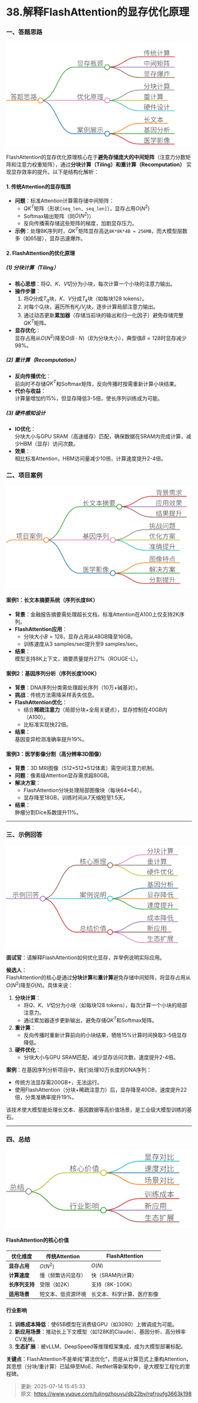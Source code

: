 # 38.解释FlashAttention的显存优化原理

### 一、答题思路
![1751689344180-3a811d6a-cfc2-4ae7-8d0c-7a90ab4eb630.png](./img/B9E_7QuhclhxtEc6/1751689344180-3a811d6a-cfc2-4ae7-8d0c-7a90ab4eb630-145153.png)

FlashAttention的显存优化原理核心在于**避免存储庞大的中间矩阵**（注意力分数矩阵和注意力权重矩阵），通过**分块计算（Tiling）和重计算（Recomputation）** 实现显存效率的提升。以下是结构化解析：

#### **1. 传统Attention的显存瓶颈**
+ **问题**：标准Attention计算需存储中间矩阵： 
    - $QK^T$矩阵（形状`[seq_len, seq_len]`），显存占用$O(N^2)$
    - Softmax输出矩阵（同$O(N^2)$）
    - 反向传播需存储这些矩阵的梯度，加剧显存压力。 
+ **示例**：处理8K序列时，$QK^T$矩阵显存高达`8K*8K*4B ≈ 256MB`，而大模型层数多（如65层），显存迅速爆炸。

#### **2. FlashAttention的优化原理**
##### **(1) 分块计算（Tiling）**
+ **核心思想**：将$Q$、$K$、$V$切分为小块，每次计算一个小块的注意力输出。
+ **操作步骤**： 
    1. 将$Q$分成$T_q$块，$K$、$V$分成$T_k$块（如每块128 tokens）。
    2. 对每个$Q_i$块，遍历所有$K_j$/$V_j$块，逐步计算局部注意力输出。 
    3. 通过动态更新**累加器**（存储当前块的输出和归一化因子）避免存储完整$QK^T$矩阵。
+ **显存优化**：  
显存占用从$O(N^2)$降至$O(B \cdot N)$（$B$为分块大小），典型值$B=128$时显存减少98%。

##### **(2) 重计算（Recomputation）**
+ **反向传播优化**：  
前向时不存储$QK^T$和Softmax矩阵，反向传播时按需重新计算小块结果。
+ **代价与收益**：  
计算量增加约15%，但显存降低3-5倍，使长序列训练成为可能。

##### **(3) 硬件感知设计**
+ **IO优化**：  
分块大小与GPU SRAM（高速缓存）匹配，确保数据在SRAM内完成计算，减少HBM（显存）访问次数。
+ **效果**：  
相比标准Attention，HBM访问量减少10倍，计算速度提升2-4倍。



### 二、项目案例
![1751689362412-1b3fd9b1-2e3a-47e6-801a-d956265d4d20.png](./img/B9E_7QuhclhxtEc6/1751689362412-1b3fd9b1-2e3a-47e6-801a-d956265d4d20-954863.png)

#### **案例1：长文本摘要系统（序列长度8K）**
+ **背景**：金融报告摘要需处理超长文档，标准Attention在A100上仅支持2K序列。
+ **FlashAttention应用**： 
    - 分块大小$B=128$，显存占用从48GB降至16GB。
    - 训练速度从3 samples/sec提升至9 samples/sec。
+ **结果**：  
模型支持8K上下文，摘要质量提升27%（ROUGE-L）。

#### **案例2：基因序列分析（序列长度100K）**
+ **背景**：DNA序列分类需处理超长序列（10万+碱基对）。
+ **挑战**：传统方法需降采样丢失信息。
+ **FlashAttention优化**： 
    - 结合**稀疏注意力**（局部分块+全局关键点），显存控制在40GB内（A100）。
    - 比标准实现快22倍。
+ **结果**：  
基因变异检测准确率提升19%。

#### **案例3：医学影像分割（高分辨率3D图像）**
+ **背景**：3D MRI图像（512×512×512体素）需空间注意力机制。
+ **问题**：像素级Attention显存需求超80GB。
+ **解决方案**： 
    - FlashAttention分块处理局部图像块（每块64×64）。
    - 显存降至18GB，训练时间从7天缩短至1.5天。
+ **结果**：  
肿瘤分割Dice系数提升11%。

---

### 三、示例回答
![1751689390183-ebfaa089-3bd6-46e6-9906-e0d6f0076bfe.png](./img/B9E_7QuhclhxtEc6/1751689390183-ebfaa089-3bd6-46e6-9906-e0d6f0076bfe-313601.png)

**面试官**：请解释FlashAttention如何优化显存，并举例说明实际应用。 

**候选人**：  
FlashAttention的核心是通过**分块计算**和**重计算**避免存储中间矩阵，将显存占用从$O(N^2)$降至$O(N)$。具体来说：

1. **分块计算**： 
    - 将$Q$、$K$、$V$切分为小块（如每块128 tokens），每次计算一个小块的局部注意力。
    - 通过累加器逐步更新输出，避免存储$QK^T$和Softmax矩阵。
2. **重计算**： 
    - 反向传播时重新计算前向的小块结果，牺牲15%计算时间换取3-5倍显存降低。
3. **硬件优化**： 
    - 分块大小与GPU SRAM匹配，减少显存访问次数，速度提升2-4倍。

**案例**：在基因序列分析项目中，我们处理10万长度的DNA序列：

+ 传统方法显存需200GB+，无法运行。
+ 使用FlashAttention（分块+稀疏注意力）后，显存降至40GB，速度提升22倍，分类准确率提升19%。

该技术使大模型能处理长文本、基因数据等高价值场景，是工业级大模型训练的基石。

---

### 四、总结
![1751689409785-6d6cadf0-87c6-452d-b043-08366d7c147f.png](./img/B9E_7QuhclhxtEc6/1751689409785-6d6cadf0-87c6-452d-b043-08366d7c147f-102372.png)

#### **FlashAttention的核心价值**
| **优化维度** | **传统Attention** | **FlashAttention** |
| --- | --- | --- |
| **显存占用** | $O(N^2)$ | $O(N)$ |
| **计算速度** | 慢（频繁访问显存） | 快（SRAM内计算） |
| **长序列支持** | 受限（如2K） | 支持（8K-100K） |
| **适用场景** | 短文本、低资源环境 | 长文本、科学计算、医疗影像 |


#### **行业影响**
1. **训练成本降低**：使65B模型在消费级GPU（如3090）上微调成为可能。
2. **新应用场景**：推动长上下文模型（如128K的Claude）、基因分析、高分辨率CV发展。
3. **生态扩展**：被vLLM、DeepSpeed等推理框架集成，成为大模型部署标配。

**关键点**：FlashAttention不是单纯“算法优化”，而是从计算范式上重构Attention，其思想（分块/重计算）已延伸至MoE、RetNet等新架构中，是大模型工程化的里程碑。



> 更新: 2025-07-14 15:45:33  
> 原文: <https://www.yuque.com/tulingzhouyu/db22bv/rqfroufg3663k198>